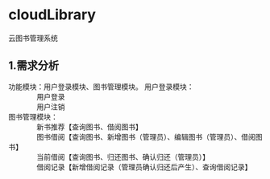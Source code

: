 # cloudLibrary
云图书管理系统  
## 1.需求分析
功能模块：用户登录模块、图书管理模块。
用户登录模块：  
&emsp;&emsp;&emsp;&emsp;用户登录  
&emsp;&emsp;&emsp;&emsp;用户注销  
图书管理模块：  
&emsp;&emsp;&emsp;&emsp;新书推荐【查询图书、借阅图书】  
&emsp;&emsp;&emsp;&emsp;图书借阅【查询图书、新增图书（管理员）、编辑图书（管理员）、借阅图书】  
&emsp;&emsp;&emsp;&emsp;当前借阅【查询图书、归还图书、确认归还（管理员）】  
&emsp;&emsp;&emsp;&emsp;借阅记录【新增借阅记录（管理员确认归还后产生）、查询借阅记录】  





